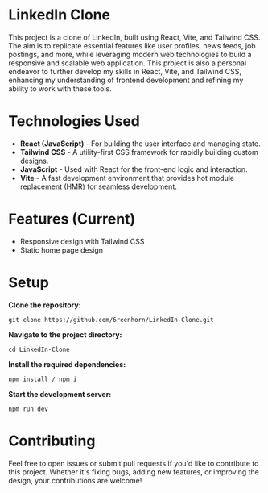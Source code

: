 # LinkedIn Clone

This project is a clone of LinkedIn, built using React, Vite, and Tailwind CSS. The aim is to replicate essential features like user profiles, news feeds, job postings, and more, while leveraging modern web technologies to build a responsive and scalable web application. This project is also a personal endeavor to further develop my skills in React, Vite, and Tailwind CSS, enhancing my understanding of frontend development and refining my ability to work with these tools.
# Technologies Used

- <strong>React (JavaScript)</strong> - For building the user interface and managing state.  
- <strong>Tailwind CSS</strong> - A utility-first CSS framework for rapidly building custom designs.  
- <strong>JavaScript</strong> - Used with React for the front-end logic and interaction.  
- <strong>Vite</strong> - A fast development environment that provides hot module replacement (HMR) for seamless development.  
# Features (Current)

- Responsive design with Tailwind CSS  
- Static home page design  
# Setup
<strong>Clone the repository:</strong>  
```
git clone https://github.com/6reenhorn/LinkedIn-Clone.git
```

<strong>Navigate to the project directory:</strong>    
```
cd LinkedIn-Clone
```

<strong>Install the required dependencies:</strong> 
```
npm install / npm i  
```

<strong>Start the development server:</strong>  
```
npm run dev  
```

# Contributing 
Feel free to open issues or submit pull requests if you'd like to contribute to this project. Whether it's fixing bugs, adding new features, or improving the design, your contributions are welcome!
